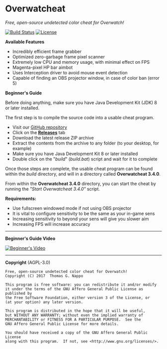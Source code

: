 # Overwatcheat

_Free, open-source undetected color cheat for Overwatch!_

[![Build Status](https://travis-ci.org/Jire/Overwatcheat.svg?branch=master)](https://travis-ci.org/Jire/Overwatcheat)
[![License](https://img.shields.io/github/license/Jire/Overwatcheat.svg)](https://github.com/Jire/Overwatcheat/blob/master/LICENSE.txt)

**Available Features**

* Incredibly efficient frame grabber
* Optimized zero-garbage frame pixel scanner
* Extremely low CPU and memory usage, with minimal effect on FPS
* Magenta-pixel HP bar aimbot
* Uses Interception driver to avoid mouse event detection
* Capable of finding an OBS projector window, in case of color ban (error 5)

**Beginner's Guide**

Before doing anything, make sure you have Java Development Kit (JDK) 8 or later installed.

The first step is to compile the source code into a usable cheat program.

* Visit our [GitHub repository](https://github.com/Jire/Overwatcheat)
* Click on the [**Releases**](https://github.com/Jire/Overwatcheat/releases) tab
* Download the latest release ZIP archive
* Extract the contents from the archive to any folder (to your desktop, for example)
* Make sure you have Java Development Kit 8 or later installed
* Double click on the "_build_" (_build.bat_) script and wait for it to complete

Once those steps are complete, the usable cheat program can be found within the _build_
directory, and will in a directory called **Overwatcheat 3.4.0**.

From within the **Overwatcheat 3.4.0** directory, you can start the cheat by running the _"Start Overwatcheat 3.4.0"_
script.

**Requirements:**

* Use fullscreen windowed mode if not using OBS projector
* It is vital to configure sensitivity to be the same as your in-game sens
* Increasing sensitivity to beyond your sens will give you slower aim
* Increasing FPS will increase accuracy

---

**Beginner's Guide Video**

[![Beginner's Video](http://i.imgur.com/liZFwOI.png)](https://www.youtube.com/watch?v=PcSO_L9yMGw "Overwatcheat")

---

**Copyright** (AGPL-3.0)

```
Free, open-source undetected color cheat for Overwatch!
Copyright (C) 2017  Thomas G. Nappo

This program is free software: you can redistribute it and/or modify
it under the terms of the GNU Affero General Public License as published by
the Free Software Foundation, either version 3 of the License, or
(at your option) any later version.

This program is distributed in the hope that it will be useful,
but WITHOUT ANY WARRANTY; without even the implied warranty of
MERCHANTABILITY or FITNESS FOR A PARTICULAR PURPOSE.  See the
GNU Affero General Public License for more details.

You should have received a copy of the GNU Affero General Public License
along with this program.  If not, see <http://www.gnu.org/licenses/>.
```
